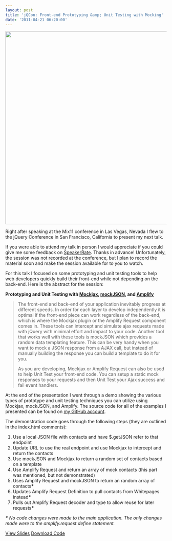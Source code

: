 ```yaml
---
layout: post
title: 'jQCon: Front-end Prototyping &amp; Unit Testing with Mocking'
date: '2011-04-21 06:20:00'
---
```


<a href="http://bit.ly/prototyping-and-unit-testing" imageanchor="1"><img border="0" src="http://3.bp.blogspot.com/-_a9KSyK8YSc/Ta8D_lcbKGI/AAAAAAAAJcY/Q_iYIZl9_qs/s400/Prototyping+and+Unit+Testing.png" width="600" /></a>

Right after speaking at the Mix11 conference in Las Vegas, Nevada I flew to the jQuery Conference in San Francisco, California to present my next talk. 

<div style="float: right; padding-left: 15px;">
<script id="speakerrate-widget-7220" src="http://speakerrate.com/talks/7220/widget.js"></script></div>
If you were able to attend my talk in person I would appreciate if you could give me some feedback on <a href="http://speakerrate.com/talks/7220-prototyping-and-unit-testing-with-mockjax-mockjson" target="_blank">SpeakerRate</a>. Thanks in advance! Unfortunately, the session was not recorded at the conference, but I plan to record the material soon and make the session available for to you to watch.<div style="clear: both;">
</div>

For this talk I focused on some prototyping and unit testing tools to help web developers quickly build their front-end while not depending on the back-end. Here is the abstract for the session:

<b>Prototyping and Unit Testing with <a href="http://bit.ly/mockjax" target="_blank">Mockjax</a>, <a href="http://bit.ly/mockjson" target="_blank">mockJSON</a>, and <a href="http://bit.ly/amplifyjs" target="_blank">Amplify</a></b>
<blockquote>
The front-end and back-end of your application inevitably progress at different speeds. In order for each layer to develop independently it is optimal if the front-end piece can work regardless of the back-end, which is where the Mockjax plugin or the Amplify Request component comes in. These tools can intercept and simulate ajax requests made with jQuery with minimal effort and impact to your code. Another tool that works well with these tools is mockJSON which provides a random data templating feature. This can be very handy when you want to mock a JSON response from a AJAX call, but instead of manually building the response you can build a template to do it for you.

As you are developing, Mockjax or Amplify Request can also be used to help Unit Test your front-end code. You can setup a static mock responses to your requests and then Unit Test your Ajax success and fail event handlers.</blockquote>

At the end of the presentation I went through a demo showing the various types of prototype and unit testing techniques you can utilize using Mockjax, mockJSON, and Amplify. The source code for all of the examples I presented can be found on <a href="https://github.com/elijahmanor/mockjax-mockjson-prototype-testing" target="_blank">my GitHub account</a>. 

The demonstration code goes through the following steps (they are outlined in the index.html comments):
<ol>
<li>Use a local JSON file with contacts and have $.getJSON refer to that endpoint</li>
<li>Update URL to use the real endpoint and use Mockjax to intercept and return the contacts</li>
<li>Use mockJSON and Mockjax to return a random set of contacts based on a template</li>
<li>Use Amplify Request and return an array of mock contacts (this part was mentioned, but not demonstrated)</li>
<li>Uses Amplify Request and mockJSON to return an random array of contacts<strong>*</strong></li>
<li>Updates Amplify Request Definition to pull contacts from Whitepages instead<strong>*</strong></li>
<li>Pulls out Amplify Request decoder and type to allow reuse for later requests<strong>*</strong></li>
</ol>
<i><span><strong>*</strong> No code changes were made to the main application. The only changes made were to the amplify.request.define statement.</span></i>

<a class="demoButton" href="http://bit.ly/prototyping-and-unit-testing">View Slides</a> <a class="demoButton" href="https://github.com/elijahmanor/mockjax-mockjson-prototype-testing">Download Code</a>
